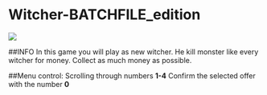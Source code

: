 # Witcher-BATCHFILE_edition
![](https://i.imgur.com/hBnXyeO.png)

##INFO
In this game you will play as new witcher. 
He kill monster like every witcher for money. 
Collect as much money as possible.

##Menu control:
    Scrolling through numbers **1-4**
    Confirm the selected offer with the number **0**

